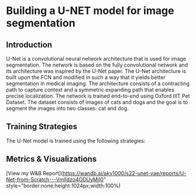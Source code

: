 # Building a U-NET model for image segmentation

## Introduction
U-Net is a convolutional neural network architecture that is used for image segmentation. The network is based on the fully convolutional network and its architecture was inspired by the U-Net paper. The U-Net architecture is built upon the FCN and modified in such a way that it yields better segmentation in medical imaging. The architecture consists of a contracting path to capture context and a symmetric expanding path that enables precise localization. The network is trained end-to-end using Oxford IIIT Pet Dataset. The dataset consists of images of cats and dogs and the goal is to segment the images into two classes: cat and dog.

## Training Strategies

The U-Net model is trained using the following strategies:




## Metrics & Visualizations

[View my W&B Report](https://wandb.ai/akv1000/s22-unet-vae/reports/U-Net-from-Scratch---Vmlldzo4ODUyMjI0" style="border:none;height:1024px;width:100%)